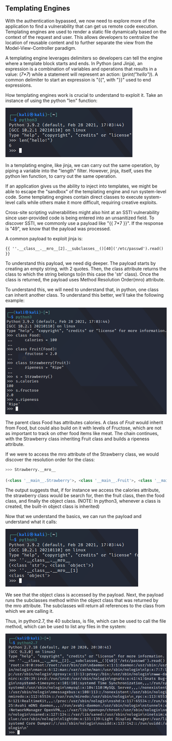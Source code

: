 ## Templating Engines
With the authentication bypassed, we now need to explore more of the application to find a vulnerability that can get us remote code execution.
Templating engines are used to render a static file dynamically based on the context of the request and user.
This allows developers to centralize the location of reusable content and to further separate the view from the Model-View-Controller paradigm.

A templating engine leverages delimiters so developers can tell the engine where a template block starts and ends.
In Python (and Jinja), an expression is a combination of variables and operations that results in a value:
(_7*7_)
while a statement will represent an action:
(_print("hello")_).
A common delimiter to start an expression is "{{", with "}}" used to end expressions.

How templating engines work is crucial to understand to exploit it.
Take an instance of using the python "len" function:

![](../../03.%20Images/t5-ss34.png)

In a templating engine, like jinja, we can carry out the same operation, by piping a variable into the "length" filter.
However, jinja, itself, uses the python len function, to carry out the same operation.

If an application gives us the ability to inject into templates, we might be able to escape the "sandbox" of the templating engine and run system-level code.
Some templating engines contain direct classes to execute system-level calls while others make it more difficult, requiring creative exploits.

Cross-site scripting vulnerabilities might also hint at an SSTI vulnerability since user-provided code is being entered into an unsanitized field.
To discover SSTI, we commonly use a payload like "{{ 7\*7 }}". If the response is "49", we know that the payload was processed.

A common payload to exploit jinja is:

```jinja
{{ ''.__class__.__mro__[2].__subclasses__()[40]('/etc/passwd').read() }}
```

To understand this payload, we need dig deeper.
The payload starts by creating an empty string, with 2 quotes.
Then, the class attribute returns the class to which the string belongs to(in this case the 'str' class).
Once the class is returned, the payload uses Method Resolution Order(mro) attribute.

To understand this, we will need to understand that, in python, one class can inherit another class.
To understand this better, we'll take the following example:

![](../../03.%20Images/t5-ss35.png)

The parent class Food has attributes calories.
A class of _Fruit_ would inherit from Food, but could also build on it with levels of Fructose, which are not as important to track on other food items like meat.
The chain continues, with the Strawberry class inheriting Fruit class and builds a ripeness attribute.

If we were to access the mro attribute of the Strawberry class, we would discover the resolution order for the class:

```python
>>> Strawberry.__mro__

(<class '__main__.Strawberry'>, <class '__main__.Fruit'>, <class '__main__.Food'>, <class 'object'>)
```

The output suggests that, if for instance we access the calories attribute, the strawberry class would be search for, then the fruit class, then the food class, and finally the object class.
(NOTE: In python3, whenever a class is created, the built-in object class is inherited)

Now that we understand the basics, we can run the payload and understand what it calls:

![](../../03.%20Images/t5-ss36.png)

We see that the object class is accessed by the payload.
Next, the payload runs the subclasses method within the object class that was returned by the mro attribute.
The subclasses will return all references to the class from which we are calling it.

Thus, in python2.7, the 40 subclass, is file, which can be used to call the file method, which can be used to list any files in the system:

![](../../03.%20Images/t5-ss37.png)

